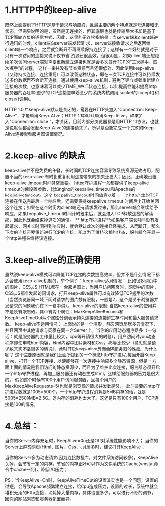 # 1.HTTP中的keep-alive
既然上面提到了HTTP是基于请求与响应的，且最主要的两个特点就是无连接和无状态，但需要说明的是，虽然是无连接的，但其底层也就是传输层大多却是基于 TCP面向连接的通信方式，因此，这里的无连接指的是：当server端和client端进行通讯的时候，client端向server端发起请 求，server端接收请求之后返回给client端一个响应，之后就会断开不再继续保持连接了；这样有一个好处就是对于只有一次访问的连接来说不仅节省 资源还很高效，但很明显，如果client端还想继续多次访问server端就需要重新建立连接也就是会多次进行TCP的“三次握手，四次挥手”的过程， 这样一来并没有节省资源而且还很低效，因此使用keep-alive（又称持久连接、连接重用）可以改善这种状态，即在一次TCP连接中可以持续发送多份数据而不会断开连接。通过使用keep-alive机制，避免了建立或者重新建立连接的次数，也意味着可以减少TIME_WAIT状态连接，以此提高性能和提高http服务器的吞吐率(更少的TCP连接意味着更少的系统内核调用,socket的accept()和close()调用)。

HTTP 1.0 中keep-alive默认是关闭的，需要在HTTP头加入"Connection: Keep-Alive"，才能启用Keep-Alive；HTTP 1.1中默认启用Keep-Alive，如果加入"Connection: close "，才关闭。目前大部分浏览器都是用HTTP 1.1协议，也就是说默认都会发起Keep-Alive的连接请求了，所以是否能完成一个完整的Keep- Alive连接就看服务器设置情况。

# 2.keep-alive 的缺点
keep-alive并不是免费的午餐，长时间的TCP连接容易导致系统资源无效占用，配置不当的keep-alive 有时比重复利用连接带来的损失还更大；因此，正确地设置keep-alive timeout时间非常重要。
httpd守护进程一般都提供了keep-alive timeout时间设置参数，比如nginx的keepalive_timeout和Apache的keepalivetimeout。这个 keepalive_timeout时间值意味着：一个http产生的TCP连接在传送完最后一个响应后，还需要保持keepalive_timeout 时间后才开始关闭这个连接；如果在这个时间内client端还有请求发过来，那么server端会继续给予响应，如果keepalive_timeout时间计时结束后，就会进入TCP释放连接的解读那，因此也就会结束掉这次的通信。
** http守护进程**:如果客户端长时间没有发起请求，网关长时间得到响应时，就会默认此次的连接已经完成，从而断开，那么下次的连接还要重新进行TCP的连接，所以为了维持这样的状态，服务器会开启一个http进程来维持该连接。

# 3.keep-alive的正确使用
虽然说keep-alive模式可以降低TCP连接的次数提高效率，但并不是什么情况下都适合使用keep-alive机制的，举个例子：
keep-alive适用情况：
比如很多网页中的图片，CSS,JS,HTML都在一台服务器上，当用户访问网页时，网页中的图片，CSS,JS都会发起访问请求，打开Keep-alive属性可以有效降低TCP握手的次数（当然浏览器同一域下同时请求的图片数有限制，一般是2，这个是关于浏览器并发请求的问题我们在下一篇中讲）。
keep-alive的限制:
当然keep-alive的使用并不是没有限制的，其中有两个属性：MaxKeepAliveRequest和KeepAliveTimeOut两个属性分别表示持久连接的连接的生存时间和最大服务请求数。
keep-alive不适用情况：
上面说的是一个清形，静态网页局居多的情况下，并且网页中其他请求与网页在同一台Server上。当你的应用动态程序居多（一句话：就是服务器的工作量比较大，cpu等开销很大的时候），用户访问时you动态程序即使申城html内容，html内容中图片素材和Css，JS等比较少（意思就是请求数其实不是很多的情况），此时开启keep-alive反而会降服务器的性能。为什么呢？
这个主要原因就是我们上面所提到的一个概念http守护进程,每当开启Keep-alive，打开一个TCP连接，以便能够在一次连接中响应多个静态资源，但是一方面上面的情况是我们访问的静态资源少，而且为了维护此次连接，服务器必须开启一个http守护进程，再加上服务器还有动态生成html，这样给服务器的压力是很大的。
假如这个时候有100个用户访问服务器，且每个用户的MaxKeepAliveRequests=5(也就是浏览器的请求并发数是5)，，此时需要的http守护进程数就是1005=500个，一个http守护进程消耗是5MB内存的话，就是5005=2500MB=2.5G。这内存的消耗也太大了。这还是只有100个用户，TCP连接是100的情况。

# 4.总结：
当你的Server内存充足时，KeepAlive=On还是Off对系统性能影响不大；
当你的Server上静态网页(Html、图片、Css、Js)居多时，建议打开KeepAlive；

当你的Server多为动态请求(因为连接数据库，对文件系统访问较多)，KeepAlive关掉，会节省一定的内存，节省的内存正好可以作为文件系统的Cache(vmstat命令中cache一列)，降低I/O压力；

PS：当KeepAlive=On时，KeepAliveTimeOut的设置其实也是一个问题，设置的过短，会导致Apache频繁建立连接，给Cpu造成压力，设置的过长，系统中就会堆积无用的Http连接，消耗掉大量内存，具体设置多少，可以进行不断的调节，因你的网站浏览和服务器配置而异。